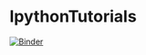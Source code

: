 # IpythonTutorials

[![Binder](http://mybinder.org/badge.svg)](http://mybinder.org:/repo/acribbs/ipythontutorials)
